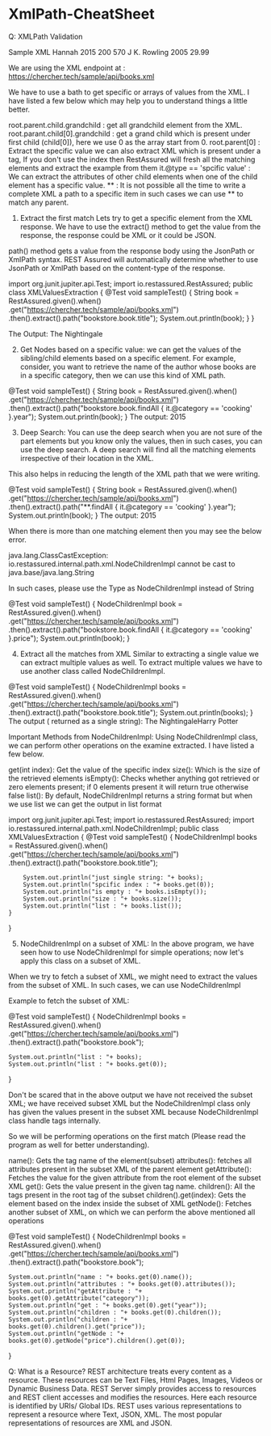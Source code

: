 # XmlPath-CheatSheet


Q: XMLPath Validation

Sample XML
<bookstore>
	<book category="cooking" test="passed">
		<title lang="en">The Nightingale</title>
		<author>Hannah</author>
		<year>2015</year>
		<price>
			<paperback>200</paperback>
			<hardcover>570</hardcover>
		</price>
	</book>
	<book category="children">
		<title lang="en">Harry Potter</title>
		<author>J K. Rowling</author>
		<year>2005</year>
		<price>29.99</price>
	</book>
</bookstore>

We are using the XML endpoint at : https://chercher.tech/sample/api/books.xml

We have to use a bath to get specific or arrays of values from the XML. I have listed a few below which may help you to understand things a little better.

root.parent.child.grandchild : get all grandchild element from the XML.
root.parant.child[0].grandchild : get a grand child which is present under first child (child[0]), here we use 0 as the array start from 0.
root.parent[0] : Extract the specific value we can also extract XML which is present under a tag, If you don't use the index then RestAssured will fresh all the matching elements and extract the example from them
it.@type == 'spcific value' : We can extract the attributes of other child elements when one of the child element has a specific value.
** : It is not possible all the time to write a complete XML a path to a specific item in such cases we can use ** to match any parent.

1. Extract the first match
Lets try to get a specific element from the XML response. We have to use the extract() method to get the value from the response, the response could be XML or it could be JSON.

path() method gets a value from the response body using the JsonPath or XmlPath syntax. REST Assured will automatically determine whether to use JsonPath or XmlPath based on the content-type of the response.

import org.junit.jupiter.api.Test;
import io.restassured.RestAssured;
public class XMLValuesExtraction {
	@Test
	void sampleTest() {
		String book = RestAssured.given().when()
		.get("https://chercher.tech/sample/api/books.xml")
		.then().extract().path("bookstore.book.title");
		System.out.println(book);
	}
}

The Output:
The Nightingale

2. Get Nodes based on a specific value:
we can get the values of the sibling/child elements based on a specific element. For example, consider, you want to retrieve the name of the author whose books are in a specific category, then we can use this kind of XML path.

@Test
void sampleTest() {
	String book = RestAssured.given().when()
	.get("https://chercher.tech/sample/api/books.xml")
	.then().extract().path("bookstore.book.findAll { it.@category == 'cooking' }.year");
	System.out.println(book);
}
The output:
2015


3. Deep Search:
You can use the deep search when you are not sure of the part elements but you know only the values, then in such cases, you can use the deep search. A deep search will find all the matching elements irrespective of their location in the XML.

This also helps in reducing the length of the XML path that we were writing.

@Test
void sampleTest() {
	String book = RestAssured.given().when()
	.get("https://chercher.tech/sample/api/books.xml")
	.then().extract().path("**.findAll { it.@category == 'cooking' }.year");
	System.out.println(book);
}
The output:
2015

When there is more than one matching element then you may see the below error.

java.lang.ClassCastException: io.restassured.internal.path.xml.NodeChildrenImpl cannot be cast to java.base/java.lang.String

In such cases, please use the Type as NodeChildrenImpl instead of String

@Test
void sampleTest() {
	NodeChildrenImpl book = RestAssured.given().when()
	.get("https://chercher.tech/sample/api/books.xml")
	.then().extract().path("bookstore.book.findAll { it.@category == 'cooking' }.price");
	System.out.println(book);
}

4. Extract all the matches from XML 
Similar to extracting a single value we can extract multiple values as well. To extract multiple values we have to use another class called NodeChildrenImpl.

@Test
void sampleTest() {
	NodeChildrenImpl books = RestAssured.given().when()
	.get("https://chercher.tech/sample/api/books.xml")
	.then().extract().path("bookstore.book.title");
	System.out.println(books);
}
The output ( returned as a single string):
The NightingaleHarry Potter

Important Methods from NodeChildrenImpl:
Using NodeChildrenImpl class, we can perform other operations on the examine extracted. I have listed a few below.

get(int index): Get the value of the specific index
size(): Which is the size of the retrieved elements
isEmpty(): Checks whether anything got retrieved or zero elements present; if 0 elements present it will return true otherwise false
list(): By default, NodeChildrenImpl returns a string format but when we use list we can get the output in list format

import org.junit.jupiter.api.Test;
import io.restassured.RestAssured;
import io.restassured.internal.path.xml.NodeChildrenImpl;
public class XMLValuesExtraction {
	@Test
	void sampleTest() {
		NodeChildrenImpl books = RestAssured.given().when()
		.get("https://chercher.tech/sample/api/books.xml")
		.then().extract().path("bookstore.book.title");

		System.out.println("just single string: "+ books);
		System.out.println("spcific index : "+ books.get(0));
		System.out.println("is empty : "+ books.isEmpty());
		System.out.println("size : "+ books.size());
		System.out.println("list : "+ books.list());
	}
}



5. NodeChildrenImpl on a subset of XML:
In the above program, we have seen how to use NodeChildrenImpl for simple operations; now let's apply this class on a subset of XML.

When we try to fetch a subset of XML, we might need to extract the values from the subset of XML. In such cases, we can use NodeChildrenImpl

Example to fetch the subset of XML:

@Test
void sampleTest() {
	NodeChildrenImpl books = RestAssured.given().when()
	.get("https://chercher.tech/sample/api/books.xml")
	.then().extract().path("bookstore.book");

	System.out.println("list : "+ books);
	System.out.println("list : "+ books.get(0));
}


Don't be scared that in the above output we have not received the subset XML; we have received subset XML but the NodeChildrenImpl class only has given the values present in the subset XML because NodeChildrenImpl class handle tags internally.

So we will be performing operations on the first match (Please read the program as well for better understanding).

name(): Gets the tag name of the element(subset)
attributes(): fetches all attributes present in the subset XML of the parent element
getAttribute(): Fetches the value for the given attribute from the root element of the subset XML
get(): Gets the value present in the given tag name.
children(): All the tags present in the root tag of the subset
children().get(index): Gets the element based on the index inside the subset of XML
getNode(): Fetches another subset of XML, on which we can perform the above mentioned all operations



@Test
void sampleTest() {
	NodeChildrenImpl books = RestAssured.given().when()
	.get("https://chercher.tech/sample/api/books.xml")
	.then().extract().path("bookstore.book");

	System.out.println("name : "+ books.get(0).name());
	System.out.println("attributes : "+ books.get(0).attributes());
	System.out.println("getAttribute : "+ books.get(0).getAttribute("category"));
	System.out.println("get : "+ books.get(0).get("year"));
	System.out.println("children : "+ books.get(0).children());
	System.out.println("children : "+ books.get(0).children().get("price"));
	System.out.println("getNode : "+ books.get(0).getNode("price").children().get(0));
}


Q: What is a Resource?
REST architecture treats every content as a resource. These resources can be Text Files, Html Pages, Images, Videos or Dynamic Business Data. REST Server simply provides access to resources and REST client accesses and modifies the resources. Here each resource is identified by URIs/ Global IDs. REST uses various representations to represent a resource where Text, JSON, XML. The most popular representations of resources are XML and JSON.
